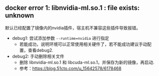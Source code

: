 ## docker error 1:  libnvidia-ml.so.1 : file exists: unknown

默认已经配置了镜像内的nvidia插件，宿主机不兼容这些插件导致报错。

- debug1: 尝试添加参数 `--runtime=nvidia` 进行指定
  - 若能成功，说明环境可以正常使用相关硬件了，若不能成功建议手动配置，查看debug2.
- debug2: 手动删除相关文件
  - 删除 libnvidia-ml.so.1 和 libcuda-ml.so.1，并保存为新的镜像，再启动.
  - 参考：https://blog.51cto.com/u_15642578/6178468
